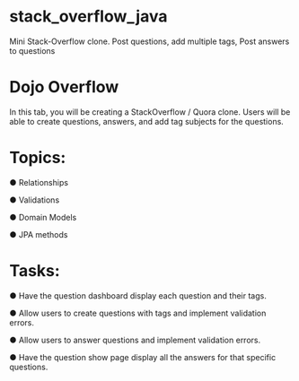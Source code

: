 # stack_overflow_java
Mini Stack-Overflow clone. Post questions, add multiple tags, Post answers to questions

# Dojo Overflow
In this tab, you will be creating a StackOverflow / Quora clone. 
Users will be able to create questions, answers, and add tag subjects for the questions.


# Topics:
● Relationships

● Validations

● Domain Models

● JPA methods

# Tasks:
● Have the question dashboard display each question and their tags.

● Allow users to create questions with tags and implement validation errors.

● Allow users to answer questions and implement validation errors.

● Have the question show page display all the answers for that specific questions.
